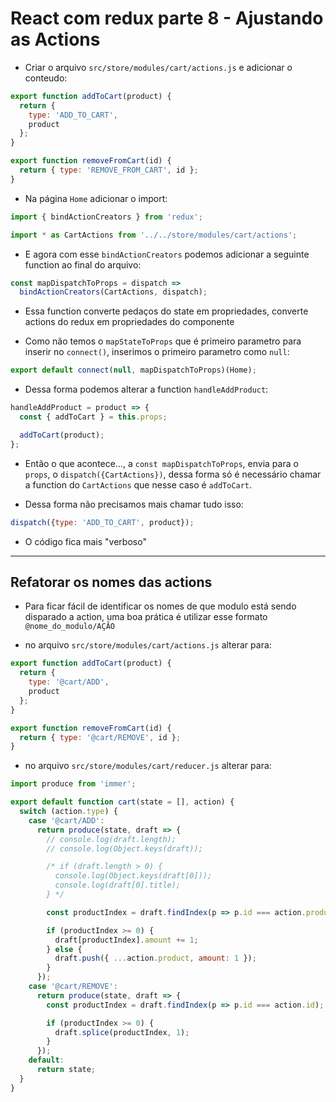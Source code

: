 <h1>React com redux parte 8 - Ajustando as Actions</h1>

- Criar o arquivo `src/store/modules/cart/actions.js` e adicionar o conteudo:

```js
export function addToCart(product) {
  return {
    type: 'ADD_TO_CART',
    product
  };
}

export function removeFromCart(id) {
  return { type: 'REMOVE_FROM_CART', id };
}

```

- Na página `Home` adicionar o import:

```js
import { bindActionCreators } from 'redux';

import * as CartActions from '../../store/modules/cart/actions';
```

- E agora com esse `bindActionCreators` podemos adicionar a seguinte function ao final do arquivo:

```js
const mapDispatchToProps = dispatch =>
  bindActionCreators(CartActions, dispatch);
```

- Essa function converte pedaços do state em propriedades, converte actions do redux em propriedades do componente

- Como não temos o `mapStateToProps` que é primeiro parametro para inserir no `connect()`, inserimos o primeiro parametro como `null`:

```js
export default connect(null, mapDispatchToProps)(Home);
```

- Dessa forma podemos alterar a function `handleAddProduct`:

```js
handleAddProduct = product => {
  const { addToCart } = this.props;

  addToCart(product);
};
```

- Então o que acontece..., a `const mapDispatchToProps`, envia para o `props`, o `dispatch({CartActions})`, dessa forma só é necessário chamar a function do `CartActions` que nesse caso é `addToCart`.

- Dessa forma não precisamos mais chamar tudo isso:

```js
dispatch({type: 'ADD_TO_CART', product});
```

- O código fica mais "verboso"

---

<h2>Refatorar os nomes das actions</h2>

- Para ficar fácil de identificar os nomes de que modulo está sendo disparado a action, uma boa prática é utilizar esse formato `@nome_do_modulo/AÇÃO`

- no arquivo `src/store/modules/cart/actions.js` alterar para:

```js
export function addToCart(product) {
  return {
    type: '@cart/ADD',
    product
  };
}

export function removeFromCart(id) {
  return { type: '@cart/REMOVE', id };
}

```

- no arquivo `src/store/modules/cart/reducer.js` alterar para:

```js
import produce from 'immer';

export default function cart(state = [], action) {
  switch (action.type) {
    case '@cart/ADD':
      return produce(state, draft => {
        // console.log(draft.length);
        // console.log(Object.keys(draft));

        /* if (draft.length > 0) {
          console.log(Object.keys(draft[0]));
          console.log(draft[0].title);
        } */

        const productIndex = draft.findIndex(p => p.id === action.product.id);

        if (productIndex >= 0) {
          draft[productIndex].amount += 1;
        } else {
          draft.push({ ...action.product, amount: 1 });
        }
      });
    case '@cart/REMOVE':
      return produce(state, draft => {
        const productIndex = draft.findIndex(p => p.id === action.id);

        if (productIndex >= 0) {
          draft.splice(productIndex, 1);
        }
      });
    default:
      return state;
  }
}

```
